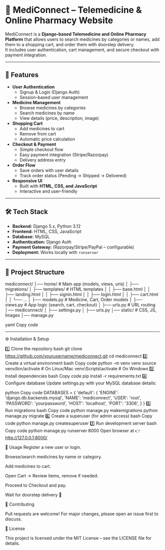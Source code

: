 # 🏥 MediConnect – Telemedicine & Online Pharmacy Website

MediConnect is a **Django-based Telemedicine and Online Pharmacy Platform** that allows users to search medicines by categories or names, add them to a shopping cart, and order them with doorstep delivery.  
It includes user authentication, cart management, and secure checkout with payment integration.

---

## 🚀 Features
- **User Authentication**
  - Signup & Login (Django Auth)
  - Session-based user management
- **Medicine Management**
  - Browse medicines by categories
  - Search medicines by name
  - View details (price, description, image)
- **Shopping Cart**
  - Add medicines to cart
  - Remove from cart
  - Automatic price calculation
- **Checkout & Payment**
  - Simple checkout flow
  - Easy payment integration (Stripe/Razorpay)
  - Delivery address entry
- **Order Flow**
  - Save orders with user details
  - Track order status (Pending → Shipped → Delivered)
- **Responsive UI**
  - Built with **HTML, CSS, and JavaScript**
  - Interactive and user-friendly

---

## 🛠️ Tech Stack
- **Backend:** Django 5.x, Python 3.12
- **Frontend:** HTML, CSS, JavaScript
- **Database:** MySQL
- **Authentication:** Django Auth
- **Payment Gateway:** (Razorpay/Stripe/PayPal – configurable)
- **Deployment:** Works locally with `runserver`

---

## 📂 Project Structure
mediconnect/
│── home/ # Main app (models, views, urls)
│ ├── migrations/
│ ├── templates/ # HTML templates
│ │ ├── base.html
│ │ ├── landing.html
│ │ ├── signin.html
│ │ ├── login.html
│ │ ├── cart.html
│ │ └── ...
│ ├── models.py # Medicine, Cart, Order models
│ ├── views.py # App logic (search, cart, checkout)
│ ├── urls.py # URL routing
│── mediconnect/
│ ├── settings.py
│ ├── urls.py
│── static/ # CSS, JS, Images
│── manage.py

yaml
Copy code

---
⚙️ Installation & Setup

1️⃣ Clone the repository
bash
git clone https://github.com/yourusername/mediconnect.git
cd mediconnect
2️⃣ Create a virtual environment
bash
Copy code
python -m venv venv
source venv/bin/activate   # On Linux/Mac
venv\Scripts\activate      # On Windows
3️⃣ Install dependencies
bash
Copy code
pip install -r requirements.txt
4️⃣ Configure database
Update settings.py with your MySQL database details:

python
Copy code
DATABASES = {
    'default': {
        'ENGINE': 'django.db.backends.mysql',
        'NAME': 'mediconnect',
        'USER': 'root',
        'PASSWORD': 'yourpassword',
        'HOST': 'localhost',
        'PORT': '3306',
    }
}
5️⃣ Run migrations
bash
Copy code
python manage.py makemigrations
python manage.py migrate
6️⃣ Create a superuser (for admin access)
bash
Copy code
python manage.py createsuperuser
7️⃣ Run development server
bash
Copy code
python manage.py runserver 8000
Open browser at 👉 http://127.0.0.1:8000/

🧪 Usage
Register a new user or login.

Browse/search medicines by name or category.

Add medicines to cart.

Open Cart → Review items, remove if needed.

Proceed to Checkout and pay.

Wait for doorstep delivery 🚚

🤝 Contributing

Pull requests are welcome! For major changes, please open an issue first to discuss.

📜 License

This project is licensed under the MIT License – see the LICENSE
 file for details.

